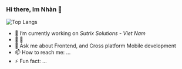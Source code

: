 ### Hi there, Im Nhàn 👋

![Top Langs](https://github-readme-stats.vercel.app/api/top-langs/?username=thanhnhan2tn&theme=buefy&show_icons=true&count_private=true&layout=compact)

<!--
**thanhnhan2tn/thanhnhan2tn** is a ✨ _special_ ✨ repository because its `README.md` (this file) appears on your GitHub profile.

Here are some ideas to get you started:
-->
- 🔭 I’m currently working on *Sutrix Solutions* - *Viet Nam*
- 🌱 👯 
- 💬 Ask me about Frontend, and Cross platform Mobile development
- 📫 How to reach me: ...
- ⚡ Fun fact: ...
